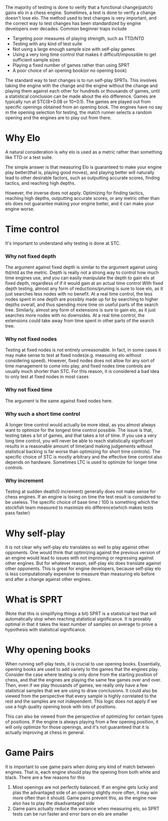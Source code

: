 The majority of testing is done to verify that a functional change(patch) gains elo in a chess engine. Sometimes, a test is done to verify a change doesn't lose elo. The method used to test changes is very important, and the correct way to test changes has been standardized by engine developers over decades.
Common beginner traps include
- Targeting poor measures of playing strength, such as TTD/NTD
- Testing with any kind of test suite
- Not using a large enough sample size with self-play games
- Using a very long time control that makes it difficult/impossible to get sufficient sample sizes
- Playing a fixed number of games rather than using SPRT
- A poor choice of an opening book(or no opening book)

The standard way to test changes is to run self-play SPRTs. This involves taking the engine with the change and the engine without the change and playing them against each other for hundreds or thousands of games, until a statistical conclusion can be made about the elo difference.
Games are typically run at STC(8+0.08 or 10+0.1). The games are played out from specific openings obtained from an opening book. The engines have no say in the opening selection for testing, the match runner selects a random opening and the engines are to play out from there.

# Why Elo
A natural consideration is why elo is used as a metric rather than something like TTD or a test suite.

The simple answer is that measuring Elo is guaranteed to make your engine play better(that is, playing good moves), and playing better will naturally lead to other desirable factors, such as outputting accurate scores, finding tactics, and reaching high depths.

However, the inverse does not apply. Optimizing for finding tactics, reaching high depths, outputting accurate scores, or any metric other than elo does not guarantee making your engine better, and it can make your engine worse.

# Time control
It's important to understand why testing is done at STC.
### Why not fixed depth
The argument against fixed depth is similar to the argument against using ttd/ntd as the metric. Depth is really not a strong way to control how much time engines use, and you can easily manipulate the depth to gain elo at fixed depth, regardless of if it would gain at an actual time control
With fixed depth testing, almost any form of reductions/pruning is sure to lose elo, as it just searches less nodes with no benefit. At a real time control, the less nodes spent in one depth are possibly made up for by searching to higher depths overall, and thus spending more time on useful parts of the search tree.
Similarly, almost any form of extensions is sure to gain elo, as it just searches more nodes with no downsides. At a real time control, the extensions could take away from time spent in other parts of the search tree.
### Why not fixed nodes
Testing at fixed nodes is not entirely unreasonable. In fact, in some cases it may make sense to test at fixed nodes(e.g. measuring elo without considering speed).
However, fixed nodes does not allow for any sort of time management to come into play, and fixed nodes time controls are usually much shorter than STC. For this reason, it is considered a bad idea to only test at fixed nodes in most cases
### Why not fixed time
The argument is the same against fixed nodes here.

### Why such a short time control
A longer time control would actually be more ideal, as you almost always want to optimize for the longest time control possible.
The issue is that, testing takes a lot of games, and that takes a lot of time. If you use a very long time control, you will never be able to reach statistically significant results in a reasonable amount of time(and making judgements without statistical backing is far worse than optimizing for short time controls).
The specific choice of STC is mostly arbitrary and the effective time control also depends on hardware. Sometimes LTC is used to optimize for longer time controls.

### Why increment
Testing at sudden death(0 increment) generally does not make sense for chess engines. If an engine is losing on time the test result is considered to be useless.
The specific choice of base time / 100 is something which the stockfish team measured to maximize elo difference(which makes tests pass faster)

# Why self-play
It is not clear why self-play elo translates so well to play against other opponents. One would think that optimizing against the previous version of an engine would lead to issues with not improving or regressing against other engines. But for whatever reason, self-play elo does translate against other opponents. This is great for engine developers, because self-play elo is less computationally expensive to measure than measuring elo before and after a change against other engines.

# What is SPRT
(Note that this is simplifying things a bit)
SPRT is a statistical test that will automatically stop when reaching statistical significance. It is provably optimal in that it takes the least number of samples on average to prove a hypothesis with statistical significance.

# Why opening books
When running self-play tests, it is crucial to use opening books. Essentially, opening books are used to add variety to the games that the engines play. 
Consider the case where testing is only done from the starting position of chess, and that the engines are playing the same few games over and over. Then, even if we play thousands of games, we really only have a few statistical samples that we are using to draw conclusions. It could also be viewed from the perspective that every sample is highly correlated to the rest and the samples are not independent. 
This logic does not apply if we use a high quality opening book with lots of positions.

This can also be viewed from the perspective of optimizing for certain types of positions. If the engine is always playing from a few opening position, it will only optimize for those openings, and it's not guaranteed that it is actually improving at chess in general.

# Game Pairs
It is important to use game pairs when doing any kind of match between engines. That is, each engine should play the opening from both white and black. There are a few reasons for this
1. Most openings are not perfectly balanced. If an engine gets lucky and plas the advantaged side of an opening slightly more often, it may win more often than it should. Game pairs prevent this, as the engine now also has to play the disadvantaged side
2. Game pairs actually reduce the variance when measuring elo, so SPRT tests can be run faster and error bars on elo are smaller
